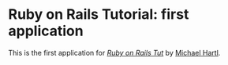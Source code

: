 # Ruby on Rails Tutorial: first application

This is the first application for [*Ruby on Rails Tut*](http://railstutorial.org/) 
by [Michael Hartl](http://michaelhartl.com/).